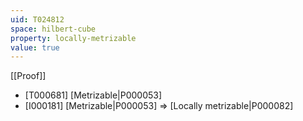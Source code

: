 ```yaml
---
uid: T024812
space: hilbert-cube
property: locally-metrizable
value: true
---
```

[[Proof]]

* [T000681] [Metrizable|P000053]
* [I000181] [Metrizable|P000053] => [Locally metrizable|P000082]

